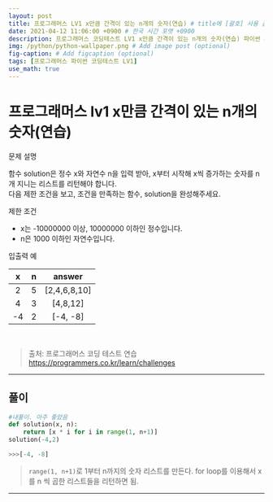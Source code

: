 ```yaml
---
layout: post
title: 프로그래머스 LV1 x만큼 간격이 있는 n개의 숫자(연습) # title에 [괄호] 사용 금지
date: 2021-04-12 11:06:00 +0900 # 한국 시간 포맷 +0900
description: 프로그래머스 코딩테스트 LV1 x만큼 간격이 있는 n개의 숫자(연습) 파이썬 # Add post description (optional)
img: /python/python-wallpaper.png # Add image post (optional)
fig-caption: # Add figcaption (optional)
tags: [프로그래머스 파이썬 코딩테스트 LV1]
use_math: true
---
```


# 프로그래머스 lv1 x만큼 간격이 있는 n개의 숫자(연습)

문제 설명<br>

함수 solution은 정수 x와 자연수 n을 입력 받아, x부터 시작해 x씩 증가하는 숫자를 n개 지니는 리스트를 리턴해야 합니다. <br>
다음 제한 조건을 보고, 조건을 만족하는 함수, solution을 완성해주세요.<br>


제한 조건<br>

- x는 -10000000 이상, 10000000 이하인 정수입니다.<br>
- n은 1000 이하인 자연수입니다.<br>


입출력 예

|x|n|answer|
|:---:|:---:|:---:|
|2|5|[2,4,6,8,10]|
|4|3|[4,8,12]|
|-4|2|[-4, -8]|
		
<br>

>출처: 프로그래머스 코딩 테스트 연습 <https://programmers.co.kr/learn/challenges>

---

## 풀이

```python
#내풀이. 아주 좋았음
def solution(x, n):
    return [x * i for i in range(1, n+1)]
solution(-4,2)

>>>[-4, -8]
```

>`range(1, n+1)`로 1부터 n까지의 숫자 리스트를 만든다. for loop를 이용해서 x를 n 씩 곱한 리스트들을 리턴하면 됨.<br>

---